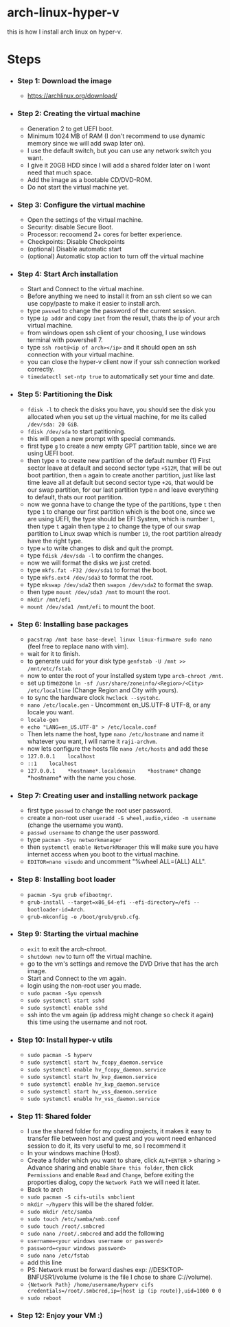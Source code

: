 # arch-linux-hyper-v
this is how I install arch linux on hyper-v.

# Steps
- ### Step 1: Download the image
  - https://archlinux.org/download/
- ### Step 2: Creating the virtual machine
  - Generation 2 to get UEFI boot.
  - Minimum 1024 MB of RAM (I don't recommend to use dynamic memory since we will add swap later on).
  - I use the default switch, but you can use any network switch you want.
  - I give it 20GB HDD since I will add a shared folder later on I wont need that much space.
  - Add the image as a bootable CD/DVD-ROM.
  - Do not start the virtual machine yet.
- ### Step 3: Configure the virtual machine
  - Open the settings of the virtual machine.
  - Security: disable Secure Boot.
  - Processor: recoomend 2+ cores for better experience.
  - Checkpoints: Disable Checkpoints
  - (optional) Disable automatic start
  - (optional) Automatic stop action to turn off the virtual machine
- ### Step 4: Start Arch installation
  - Start and Connect to the virtual machine.
  - Before anything we need to install it from an ssh client so we can use copy/paste to make it easier to install arch.
  - type `passwd` to change the password of the current session.
  - type `ip addr` and copy `inet` from the result, thats the ip of your arch virtual machine.
  - from windows open ssh client of your choosing, I use windows terminal with powershell 7.
  - type `ssh root@<ip of arch></ip>` and it should open an ssh connection with your virtual machine.
  - you can close the hyper-v client now if your ssh connection worked correctly.
  - `timedatectl set-ntp true` to automatically set your time and date.
- ### Step 5: Partitioning the Disk
  - `fdisk -l` to check the disks you have, you should see the disk you allocated when you set up the virtual machine, for me its called `/dev/sda: 20 GiB`.
  - `fdisk /dev/sda` to start patitioning.
  - this will open a new prompt with special commands.
  - first type `g` to create a new empty GPT partition table, since we are using UEFI boot. 
  - then type `n` to create new partition of the default number (1) First sector leave at default and second sector type `+512M`, that will be out boot partition, then `n` again to create another partition, just like last time leave all at default but second sector type `+2G`, that would be our swap partition, for our last partition type `n` and leave everything to default, thats our root partition.
  - now we gonna have to change the type of the partitions, type `t` then type `1` to change our first partition which is the boot one, since we are using UEFI, the type should be EFI System, which is number `1`, then type `t` again then type `2` to change the type of our swap partition to Linux swap which is number `19`, the root partition already have the right type.
  - type `w` to write changes to disk and quit the prompt.
  - type `fdisk /dev/sda -l` to confirm the changes.
  - now we will format the disks we just creted.
  - type `mkfs.fat -F32 /dev/sda1` to format the boot.
  - type `mkfs.ext4 /dev/sda3` to format the root.
  - type `mkswap /dev/sda2` then `swapon /dev/sda2` to format the swap.
  - then type `mount /dev/sda3 /mnt` to mount the root.
  - `mkdir /mnt/efi`
  - `mount /dev/sda1 /mnt/efi` to mount the boot.
- ### Step 6: Installing base packages
  - `pacstrap /mnt base base-devel linux linux-firmware sudo nano` (feel free to replace nano with vim).
  - wait for it to finish.
  - to generate uuid for your disk type `genfstab -U /mnt >> /mnt/etc/fstab`.
  - now to enter the root of your installed system type `arch-chroot /mnt`.
  - set up timezone `ln -sf /usr/share/zoneinfo/<Region>/<City> /etc/localtime` (Change Region and City with yours).
  - to sync the hardware clock `hwclock --systohc`.
  - `nano /etc/locale.gen` - Uncomment en_US.UTF-8 UTF-8, or any locale you want.
  - `locale-gen`
  - `echo "LANG=en_US.UTF-8" > /etc/locale.conf`
  - Then lets name the host, type `nano /etc/hostname` and name it whatever you want, I will name it `raji-archvm`.
  - now lets configure the hosts file `nano /etc/hosts` and add these
  - `127.0.0.1    localhost`
  - `::1    localhost`
  - `127.0.0.1    *hostname*.localdomain    *hostname*` change \*hostname\* with the name you chose.
- ### Step 7: Creating user and installing network package
  - first type `passwd` to change the root user password.
  - create a non-root user `useradd -G wheel,audio,video -m username` (change the username you want).
  - `passwd username` to change the user password.
  - type `pacman -Syu networkmanager`
  - then `systemctl enable NetworkManager` this will make sure you have internet access when you boot to the virtual machine.
  - `EDITOR=nano visudo` and uncomment "%wheel ALL=(ALL) ALL".
- ### Step 8: Installing boot loader
  - `pacman -Syu grub efibootmgr`.
  - `grub-install --target=x86_64-efi --efi-directory=/efi --bootloader-id=Arch`.
  - `grub-mkconfig -o /boot/grub/grub.cfg`.
- ### Step 9: Starting the virtual machine
  - `exit` to exit the arch-chroot.
  - `shutdown now` to turn off the virtual machine.
  - go to the vm's settings and remove the DVD Drive that has the arch image.
  - Start and Connect to the vm again.
  - login using the non-root user you made.
  - `sudo pacman -Syu openssh`
  - `sudo systemctl start sshd`
  - `sudo systemctl enable sshd`
  - ssh into the vm again (ip address might change so check it again) this time using the username and not root.
- ### Step 10: Install hyper-v utils
  - `sudo pacman -S hyperv`
  - `sudo systemctl start hv_fcopy_daemon.service`
  - `sudo systemctl enable hv_fcopy_daemon.service`
  - `sudo systemctl start hv_kvp_daemon.service`
  - `sudo systemctl enable hv_kvp_daemon.service`
  - `sudo systemctl start hv_vss_daemon.service`
  - `sudo systemctl enable hv_vss_daemon.service`
- ### Step 11: Shared folder
  - I use the shared folder for my coding projects, it makes it easy to transfer file between host and guest and you wont need enhanced session to do it, its very useful to me, so I recommend it
  - In your windows machine (Host).
  - Create a folder which you want to share, click `ALT+ENTER` > sharing > Advance sharing and enable `Share this folder`, then click `Permissions` and enable `Read` and `Change`, before exiting the proporties dialog, copy the `Network Path` we will need it later.
  - Back to arch
  - `sudo pacman -S cifs-utils smbclient`
  - `mkdir ~/hyperv` this will be the shared folder.
  - `sudo mkdir /etc/samba`
  - `sudo touch /etc/samba/smb.conf`
  - `sudo touch /root/.smbcred`
  - `sudo nano /root/.smbcred` and add the following
  - `username=<your windows username or password>`
  - `password=<your windows password>`
  - `sudo nano /etc/fstab`
  - add this line
  - PS: Network must be forward dashes exp: //DESKTOP-BNFUSR1/volume (volume is the file I chose to share C://volume).
  - `{Network Path} /home/username/hyperv cifs credentials=/root/.smbcred,ip={host ip (ip route)},uid=1000 0 0`
  - `sudo reboot`
- ### Step 12: Enjoy your VM :)